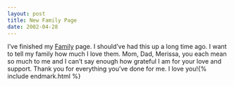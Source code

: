 ```yaml
---
layout: post
title: New Family Page
date: 2002-04-28
---
```


I’ve finished my [Family](/family) page. I should’ve had this up a long time ago. I want to tell my family how much I love them. Mom, Dad, Merissa, you each mean so much to me and I can’t say enough how grateful I am for your love and support. Thank you for everything you’ve done for me. I love you!{% include endmark.html %}